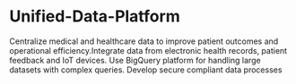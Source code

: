# Unified-Data-Platform
Centralize medical and healthcare data to improve patient outcomes and operational efficiency.Integrate data from electronic health records, patient feedback and IoT devices. Use BigQuery platform for handling large datasets with complex queries. Develop secure compliant data processes 
